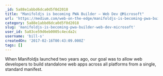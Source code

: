 ```yaml
---
_id: 5a88e1abbd6dca0d5f0d2018
title: "Manifoldjs is becoming PWA Builder – Web Dev @Microsoft"
url: 'https://medium.com/web-on-the-edge/manifoldjs-is-becoming-pwa-builder-to-simplify-building-progressive-web-apps-49bff31f9380#.7jotsl3kj'
category: 5a88e1abbd6dca0d5f0d2018
slug: 'manifoldjs-is-becoming-pwa-builder-web-dev-microsoft'
user_id: 5a83ce59d6eb0005c4ecda2c
username: 'bill-s'
createdOn: '2017-02-16T00:43:09.000Z'
tags: []
---
```


When Manifoldjs launched two years ago, our goal was to allow web developers to build standalone web apps across all platforms from a single, standard manifest. 
